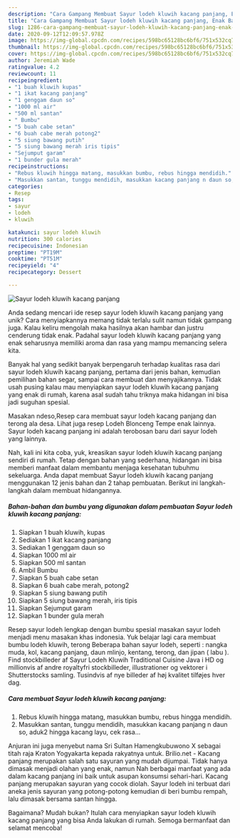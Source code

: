 ```yaml
---
description: "Cara Gampang Membuat Sayur lodeh kluwih kacang panjang, Enak Banget"
title: "Cara Gampang Membuat Sayur lodeh kluwih kacang panjang, Enak Banget"
slug: 1286-cara-gampang-membuat-sayur-lodeh-kluwih-kacang-panjang-enak-banget
date: 2020-09-12T12:09:57.978Z
image: https://img-global.cpcdn.com/recipes/598bc65128bc6bf6/751x532cq70/sayur-lodeh-kluwih-kacang-panjang-foto-resep-utama.jpg
thumbnail: https://img-global.cpcdn.com/recipes/598bc65128bc6bf6/751x532cq70/sayur-lodeh-kluwih-kacang-panjang-foto-resep-utama.jpg
cover: https://img-global.cpcdn.com/recipes/598bc65128bc6bf6/751x532cq70/sayur-lodeh-kluwih-kacang-panjang-foto-resep-utama.jpg
author: Jeremiah Wade
ratingvalue: 4.2
reviewcount: 11
recipeingredient:
- "1 buah kluwih kupas"
- "1 ikat kacang panjang"
- "1 genggam daun so"
- "1000 ml air"
- "500 ml santan"
- " Bumbu"
- "5 buah cabe setan"
- "6 buah cabe merah potong2"
- "5 siung bawang putih"
- "5 siung bawang merah iris tipis"
- "Sejumput garam"
- "1 bunder gula merah"
recipeinstructions:
- "Rebus kluwih hingga matang, masukkan bumbu, rebus hingga mendidih."
- "Masukkan santan, tunggu mendidih, masukkan kacang panjang n daun so, aduk2 hingga kacang layu, cek rasa..."
categories:
- Resep
tags:
- sayur
- lodeh
- kluwih

katakunci: sayur lodeh kluwih 
nutrition: 300 calories
recipecuisine: Indonesian
preptime: "PT19M"
cooktime: "PT51M"
recipeyield: "4"
recipecategory: Dessert

---
```



![Sayur lodeh kluwih kacang panjang](https://img-global.cpcdn.com/recipes/598bc65128bc6bf6/751x532cq70/sayur-lodeh-kluwih-kacang-panjang-foto-resep-utama.jpg)

Anda sedang mencari ide resep sayur lodeh kluwih kacang panjang yang unik? Cara menyiapkannya memang tidak terlalu sulit namun tidak gampang juga. Kalau keliru mengolah maka hasilnya akan hambar dan justru cenderung tidak enak. Padahal sayur lodeh kluwih kacang panjang yang enak seharusnya memiliki aroma dan rasa yang mampu memancing selera kita.

Banyak hal yang sedikit banyak berpengaruh terhadap kualitas rasa dari sayur lodeh kluwih kacang panjang, pertama dari jenis bahan, kemudian pemilihan bahan segar, sampai cara membuat dan menyajikannya. Tidak usah pusing kalau mau menyiapkan sayur lodeh kluwih kacang panjang yang enak di rumah, karena asal sudah tahu triknya maka hidangan ini bisa jadi suguhan spesial.

Masakan ndeso,Resep cara membuat sayur lodeh kacang panjang dan terong ala desa. Lihat juga resep Lodeh Blonceng Tempe enak lainnya. Sayur lodeh kacang panjang ini adalah terobosan baru dari sayur lodeh yang lainnya.


Nah, kali ini kita coba, yuk, kreasikan sayur lodeh kluwih kacang panjang sendiri di rumah. Tetap dengan bahan yang sederhana, hidangan ini bisa memberi manfaat dalam membantu menjaga kesehatan tubuhmu sekeluarga. Anda dapat membuat Sayur lodeh kluwih kacang panjang menggunakan 12 jenis bahan dan 2 tahap pembuatan. Berikut ini langkah-langkah dalam membuat hidangannya.

<!--inarticleads1-->

##### Bahan-bahan dan bumbu yang digunakan dalam pembuatan Sayur lodeh kluwih kacang panjang:

1. Siapkan 1 buah kluwih, kupas
1. Sediakan 1 ikat kacang panjang
1. Sediakan 1 genggam daun so
1. Siapkan 1000 ml air
1. Siapkan 500 ml santan
1. Ambil  Bumbu
1. Siapkan 5 buah cabe setan
1. Siapkan 6 buah cabe merah, potong2
1. Siapkan 5 siung bawang putih
1. Siapkan 5 siung bawang merah, iris tipis
1. Siapkan Sejumput garam
1. Siapkan 1 bunder gula merah


Resep sayur lodeh lengkap dengan bumbu spesial masakan sayur lodeh menjadi menu masakan khas indonesia. Yuk belajar lagi cara membuat bumbu lodeh kluwih, terong Beberapa bahan sayur lodeh, seperti : nangka muda, kol, kacang panjang, daun mlinjo, kentang, terong, dan jipan ( labu ). Find stockbilleder af Sayur Lodeh Kluwih Traditional Cuisine Java i HD og millionvis af andre royaltyfri stockbilleder, illustrationer og vektorer i Shutterstocks samling. Tusindvis af nye billeder af høj kvalitet tilføjes hver dag. 

<!--inarticleads2-->

##### Cara membuat Sayur lodeh kluwih kacang panjang:

1. Rebus kluwih hingga matang, masukkan bumbu, rebus hingga mendidih.
1. Masukkan santan, tunggu mendidih, masukkan kacang panjang n daun so, aduk2 hingga kacang layu, cek rasa...


Anjuran ini juga menyebut nama Sri Sultan Hamengkubuwono X sebagai titah raja Kraton Yogyakarta kepada rakyatnya untuk. Brilio.net - Kacang panjang merupakan salah satu sayuran yang mudah dijumpai. Tidak hanya dimasak menjadi olahan yang enak, namun Nah berbagai manfaat yang ada dalam kacang panjang ini baik untuk asupan konsumsi sehari-hari. Kacang panjang merupakan sayuran yang cocok diolah. Sayur lodeh ini terbuat dari aneka jenis sayuran yang potong-potong kemudian di beri bumbu rempah, lalu dimasak bersama santan hingga. 

Bagaimana? Mudah bukan? Itulah cara menyiapkan sayur lodeh kluwih kacang panjang yang bisa Anda lakukan di rumah. Semoga bermanfaat dan selamat mencoba!
